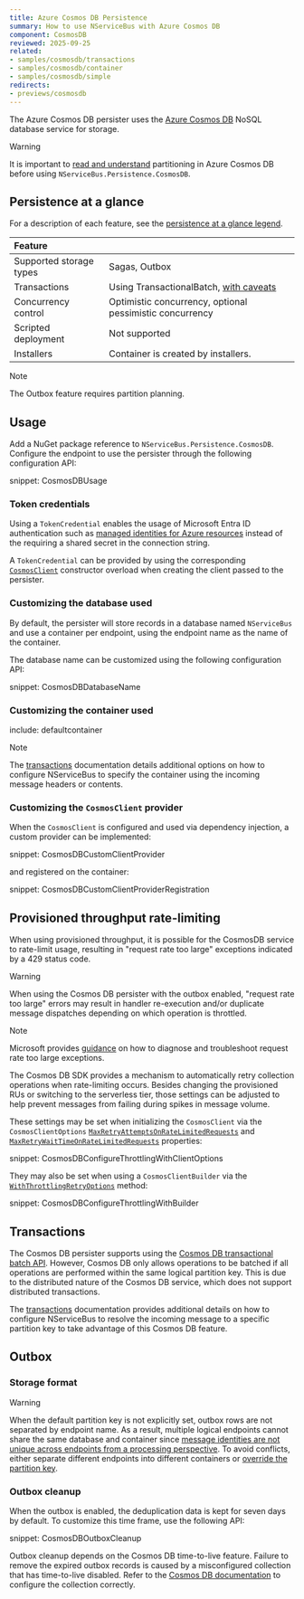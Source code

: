 ```yaml
---
title: Azure Cosmos DB Persistence
summary: How to use NServiceBus with Azure Cosmos DB
component: CosmosDB
reviewed: 2025-09-25
related:
- samples/cosmosdb/transactions
- samples/cosmosdb/container
- samples/cosmosdb/simple
redirects:
- previews/cosmosdb
---
```


The Azure Cosmos DB persister uses the [Azure Cosmos DB](https://azure.microsoft.com/en-us/services/cosmos-db/) NoSQL database service for storage.

> [!WARNING]
> It is important to [read and understand](https://docs.microsoft.com/en-us/azure/cosmos-db/partitioning-overview) partitioning in Azure Cosmos DB before using `NServiceBus.Persistence.CosmosDB`.

## Persistence at a glance

For a description of each feature, see the [persistence at a glance legend](/persistence/#persistence-at-a-glance).

|Feature                    |   |
|:---                       |---
|Supported storage types    |Sagas, Outbox
|Transactions               |Using TransactionalBatch, [with caveats](transactions.md)
|Concurrency control        |Optimistic concurrency, optional pessimistic concurrency
|Scripted deployment        |Not supported
|Installers                 |Container is created by installers.

> [!NOTE]
> The Outbox feature requires partition planning.

## Usage

Add a NuGet package reference to `NServiceBus.Persistence.CosmosDB`. Configure the endpoint to use the persister through the following configuration API:

snippet: CosmosDBUsage

### Token credentials

Using a `TokenCredential` enables the usage of Microsoft Entra ID authentication such as [managed identities for Azure resources](https://learn.microsoft.com/en-us/azure/cosmos-db/role-based-access-control) instead of the requiring a shared secret in the connection string.

A `TokenCredential` can be provided by using the corresponding [`CosmosClient`](https://learn.microsoft.com/en-us/dotnet/api/microsoft.azure.cosmos.cosmosclient.-ctor?view=azure-dotnet#microsoft-azure-cosmos-cosmosclient-ctor(system-string-azure-core-tokencredential-microsoft-azure-cosmos-cosmosclientoptions)) constructor overload when creating the client passed to the persister.

### Customizing the database used

By default, the persister will store records in a database named `NServiceBus` and use a container per endpoint, using the endpoint name as the name of the container.

The database name can be customized using the following configuration API:

snippet: CosmosDBDatabaseName

### Customizing the container used

include: defaultcontainer

> [!NOTE]
> The [transactions](transactions.md) documentation details additional options on how to configure NServiceBus to specify the container using the incoming message headers or contents.

### Customizing the `CosmosClient` provider

When the `CosmosClient` is configured and used via dependency injection, a custom provider can be implemented:

snippet: CosmosDBCustomClientProvider

and registered on the container:

snippet: CosmosDBCustomClientProviderRegistration

## Provisioned throughput rate-limiting

When using provisioned throughput, it is possible for the CosmosDB service to rate-limit usage, resulting in "request rate too large" exceptions indicated by a 429 status code.

> [!WARNING]
> When using the Cosmos DB persister with the outbox enabled, "request rate too large" errors may result in handler re-execution and/or duplicate message dispatches depending on which operation is throttled.

> [!NOTE]
> Microsoft provides [guidance](https://docs.microsoft.com/en-us/azure/cosmos-db/sql/troubleshoot-request-rate-too-large) on how to diagnose and troubleshoot request rate too large exceptions.

The Cosmos DB SDK provides a mechanism to automatically retry collection operations when rate-limiting occurs. Besides changing the provisioned RUs or switching to the serverless tier, those settings can be adjusted to help prevent messages from failing during spikes in message volume.

These settings may be set when initializing the `CosmosClient` via the `CosmosClientOptions` [`MaxRetryAttemptsOnRateLimitedRequests`](https://docs.microsoft.com/en-us/dotnet/api/microsoft.azure.cosmos.cosmosclientoptions.maxretryattemptsonratelimitedrequests?view=azure-dotnet) and [`MaxRetryWaitTimeOnRateLimitedRequests`](https://docs.microsoft.com/en-us/dotnet/api/microsoft.azure.cosmos.cosmosclientoptions.maxretrywaittimeonratelimitedrequests?view=azure-dotnet) properties:

snippet: CosmosDBConfigureThrottlingWithClientOptions

They may also be set when using a `CosmosClientBuilder` via the [`WithThrottlingRetryOptions`](https://docs.microsoft.com/en-us/dotnet/api/microsoft.azure.cosmos.fluent.cosmosclientbuilder.withthrottlingretryoptions?view=azure-dotnet) method:

snippet: CosmosDBConfigureThrottlingWithBuilder

## Transactions

The Cosmos DB persister supports using the [Cosmos DB transactional batch API](https://devblogs.microsoft.com/cosmosdb/introducing-transactionalbatch-in-the-net-sdk/). However, Cosmos DB only allows operations to be batched if all operations are performed within the same logical partition key. This is due to the distributed nature of the Cosmos DB service, which does not support distributed transactions.

The [transactions](transactions.md) documentation provides additional details on how to configure NServiceBus to resolve the incoming message to a specific partition key to take advantage of this Cosmos DB feature.

## Outbox

### Storage format

> [!WARNING]
> When the default partition key is not explicitly set, outbox rows are not separated by endpoint name. As a result, multiple logical endpoints cannot share the same database and container since [message identities are not unique across endpoints from a processing perspective](/nservicebus/outbox/#message-identity). To avoid conflicts, either separate different endpoints into different containers or [override the partition key](transactions.md).

### Outbox cleanup

When the outbox is enabled, the deduplication data is kept for seven days by default. To customize this time frame, use the following API:

snippet: CosmosDBOutboxCleanup

Outbox cleanup depends on the Cosmos DB time-to-live feature. Failure to remove the expired outbox records is caused by a misconfigured collection that has time-to-live disabled. Refer to the [Cosmos DB documentation](https://docs.microsoft.com/en-us/azure/cosmos-db/time-to-live) to configure the collection correctly.
